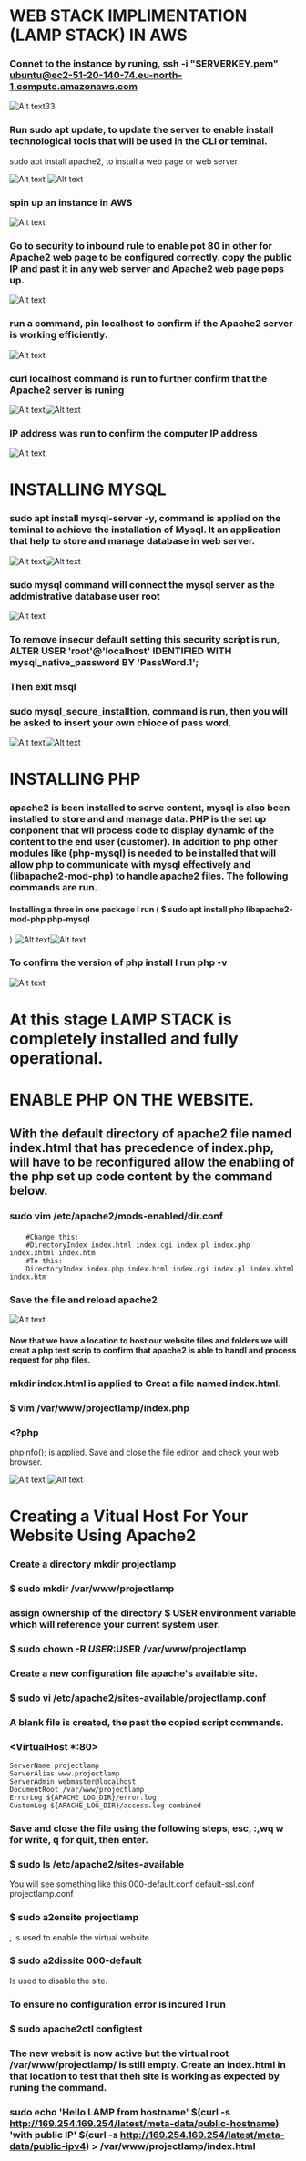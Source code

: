 # WEB STACK IMPLIMENTATION (LAMP STACK) IN AWS ###

### Connet to the instance by runing, ssh -i "SERVERKEY.pem" ubuntu@ec2-51-20-140-74.eu-north-1.compute.amazonaws.com

![Alt text](<Images/Screenshot 2023-12-04 115753.png>)33

### Run sudo apt update, to update the server to enable install technological tools that will be used in the CLI or teminal.

sudo apt install apache2, to install a web page or web server

![Alt text](<Images/Screenshot 2023-12-04 145842.png>)
![Alt text](<Images/Screenshot 2023-12-04 145857.png>)
### spin up an instance in AWS

![Alt text](<Images/Screenshot 2023-12-04 125526.png>)

### Go to security to inbound rule to enable pot 80 in other for Apache2 web page to be configured correctly. copy the public IP and past it in any web server and Apache2 web page pops up.

![Alt text](<Images/Screenshot 2023-12-04 150039.png>)

### run a command, pin localhost to confirm if the Apache2 server is working efficiently.

![Alt text](<Images/Screenshot 2023-12-04 150322.png>)

### curl localhost command is run to further confirm that the Apache2 server is runing 

![Alt text](<Images/Screenshot 2023-12-04 150413.png>)![Alt text](<Images/Screenshot 2023-12-04 150423.png>)

### IP address was run to confirm the computer IP address

![Alt text](<Images/Screenshot 2023-12-04 151923.png>)

# INSTALLING MYSQL

### sudo apt install mysql-server -y, command is applied on the teminal to achieve the installation of Mysql. It an application that help to store and manage database in web server.

![Alt text](<Images/Screenshot 2023-12-06 063607.png>)![Alt text](<Images/Screenshot 2023-12-06 063618.png>)

### sudo mysql command will connect the mysql server as the addmistrative database user root

![Alt text](<Images/Screenshot 2023-12-06 090611.png>)

### To remove insecur default setting this security script is run, ALTER USER 'root'@'localhost' IDENTIFIED WITH mysql_native_password BY 'PassWord.1';

### Then exit msql

### sudo mysql_secure_installtion, command is run, then you will be asked to insert your own chioce of pass word.

![Alt text](<Images/Screenshot 2023-12-06 131240.png>)![Alt text](<Images/Screenshot 2023-12-06 133110.png>)

# INSTALLING PHP

### apache2 is been installed to serve content, mysql is also been installed to store and and manage data. PHP is the set up conponent that wll process code to display dynamic of the content to the end user (customer). In addition to php other modules like (php-mysql) is needed to be installed that will allow php to communicate with mysql effectively and (libapache2-mod-php) to handle apache2 files. The following commands are run.

#### Installing a three in one package I run ( $ sudo apt install php libapache2-mod-php php-mysql
)
![Alt text](<Images/Screenshot 2023-12-06 134017.png>)![Alt text](<Images/Screenshot 2023-12-06 134051.png>)

### To confirm the version of php install I run php -v

![Alt text](<Images/Screenshot 2023-12-06 134133.png>)

# At this stage LAMP STACK is completely installed and fully operational.

# ENABLE PHP ON THE WEBSITE.

## With the default directory of apache2 file named index.html that has precedence of index.php, will have to be reconfigured allow the enabling of the php set up code content by the command below.

### sudo vim /etc/apache2/mods-enabled/dir.conf

#### <IfModule mod_dir.c>
        #Change this:
        #DirectoryIndex index.html index.cgi index.pl index.php index.xhtml index.htm
        #To this:
        DirectoryIndex index.php index.html index.cgi index.pl index.xhtml index.htm
</IfModule>

### Save the file and reload apache2

![Alt text](<Images/Screenshot 2023-12-06 140555.png>)

#### Now that we have a location to host our website files and folders we will creat a php test scrip to confirm that apache2 is able to handl and process request for php files.

### mkdir index.html is applied to Creat a file named index.html.

### $ vim /var/www/projectlamp/index.php

### <?php
phpinfo();
 is applied. Save and close the file editor, and check your web browser.

 ![Alt text](<Images/Screenshot 2023-12-06 140735.png>)
 ![Alt text](<Images/Screenshot 2023-12-07 032712.png>)

 

 # Creating a Vitual Host For Your Website Using Apache2

 ### Create a directory mkdir projectlamp

 ### $ sudo mkdir /var/www/projectlamp
### assign ownership of the directory $ USER environment variable which will reference your current system user.

### $ sudo chown -R $USER:$USER /var/www/projectlamp

### Create a new configuration file apache's available site.

### $ sudo vi /etc/apache2/sites-available/projectlamp.conf

### A blank file is created, the past the copied script commands.

### <VirtualHost *:80>
    ServerName projectlamp
    ServerAlias www.projectlamp 
    ServerAdmin webmaster@localhost
    DocumentRoot /var/www/projectlamp
    ErrorLog ${APACHE_LOG_DIR}/error.log
    CustomLog ${APACHE_LOG_DIR}/access.log combined
</VirtualHost>

### Save and close the file using the following steps, esc, :,wq w for write, q for quit, then enter.

### $ sudo ls /etc/apache2/sites-available
You will see something like this
000-default.conf  default-ssl.conf  projectlamp.conf

### $ sudo a2ensite projectlamp
, is used to enable the virtual website

### $ sudo a2dissite 000-default
Is used to disable the site.

### To ensure no configuration error is incured I run 

### $ sudo apache2ctl configtest

### The new websit is now active but the virtual root /var/www/projectlamp/ is still empty. Create an index.html in that location to test that theh site is working as expected by runing the command.

### sudo echo 'Hello LAMP from hostname' $(curl -s http://169.254.169.254/latest/meta-data/public-hostname) 'with public IP' $(curl -s http://169.254.169.254/latest/meta-data/public-ipv4) > /var/www/projectlamp/index.html


